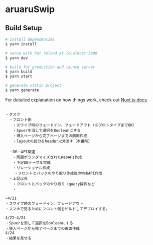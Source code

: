 # aruaruSwip

## Build Setup

```bash
# install dependencies
$ yarn install

# serve with hot reload at localhost:3000
$ yarn dev

# build for production and launch server
$ yarn build
$ yarn start

# generate static project
$ yarn generate
```

For detailed explanation on how things work, check out [Nuxt.js docs](https://nuxtjs.org).

```commit task

・タスク
　・フロント側
　　・スワイプ時のフェードイン、フェードアウト（※プロトタイプまでOK）
　　・Spuerを消して選択をBooleanにする
　　・導入ページから完了ページまでの画面作成
　　・layoutの部分をheader以外消す（本番時）
　　
　・DB・API関連
　　・問題がランダマイズされたWebAPI作成
　　・予定DBテーブル完成
　　・リレーショナル作成
    ・フロントとバックのやり取り作成後のWebAPI作成
　・上記以外
　　・フロントとバックのやり取り（query操作など
　　・
```

```plans
~4/21
・スワイプ時のフェードイン、フェードアウト
・スマホで見るためにフロント側をビルドしてデプロイする。

4/22~4/24
・Spuerを消して選択をBooleanにする
・導入ページから完了ページまでの画面作成
4/24
・結果を見せる
```
